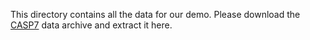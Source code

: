 This directory contains all the data for our demo. Please download the
[CASP7](https://sharehost.hms.harvard.edu/sysbio/alquraishi/proteinnet/human_readable/casp7.tar.gz)
data archive and extract it here.
